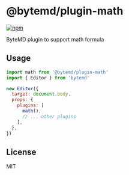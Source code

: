 # @bytemd/plugin-math

[![npm](https://img.shields.io/npm/v/@bytemd/plugin-math.svg)](https://npm.im/@bytemd/plugin-math)

ByteMD plugin to support math formula

## Usage

```js
import math from '@bytemd/plugin-math'
import { Editor } from 'bytemd'

new Editor({
  target: document.body,
  props: {
    plugins: [
      math(),
      // ... other plugins
    ],
  },
})
```

## License

MIT
